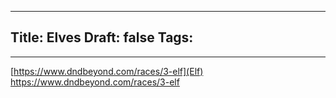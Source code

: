 
---
Title: Elves
Draft: false
Tags:
  - 
---


[https://www.dndbeyond.com/races/3-elf](Elf)
https://www.dndbeyond.com/races/3-elf